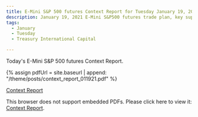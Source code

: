 ```yaml
---
title: E-Mini S&P 500 futures Context Report for Tuesday January 19, 2021
description: January 19, 2021 E-Mini S&P500 futures trade plan, key support and resistance zones, and volatility analysis.
tags:
  - January
  - Tuesday
  - Treasury International Capital 

---
```


Today's E-Mini S&P 500 futures Context Report.

{% assign pdfUrl = site.baseurl | append: "/theme/posts/context_report_011921.pdf" %}

<a href="{{pdfUrl}}">Context Report</a>

<object data="{{pdfUrl}}" type="application/pdf" width="700px" height="700px">
    <p>This browser does not support embedded PDFs. Please click here to view it: <a href="{{pdfUrl}}">Context Report</a>.</p>
</object>

